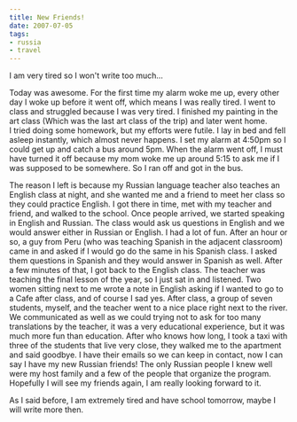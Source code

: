 ```yaml
---
title: New Friends!
date: 2007-07-05
tags:
- russia
- travel
---
```

I am very tired so I won't write too much...

Today was awesome. For the first time my alarm woke me up, every other day I woke up before it went off, which means I was really tired. I went to class and struggled because I was very tired. I finished my painting in the art class (Which was the last art class of the trip) and later went home.<br />I tried doing some homework, but my efforts were futile. I lay in bed and fell asleep instantly, which almost never happens. I set my alarm at 4:50pm so I could get up and catch a bus around 5pm. When the alarm went off, I must have turned it off because my mom woke me up around 5:15 to ask me if I was supposed to be somewhere. So I ran off and got in the bus.

The reason I left is because my Russian language teacher also teaches an English class at night, and she wanted me and a friend to meet her class so they could practice English. I got there in time, met with my teacher and friend, and walked to the school. Once people arrived, we started speaking in English and Russian. The class would ask us questions in English and we would answer either in Russian or English. I had a lot of fun. After an hour or so, a guy from Peru (who was teaching Spanish in the adjacent classroom) came in and asked if I would go do the same in his Spanish class. I asked them questions in Spanish and they would answer in Spanish as well. After a few minutes of that, I got back to the English class. The teacher was teaching the final lesson of the year, so I just sat in and listened. Two women sitting next to me wrote a note in English asking if I wanted to go to a Cafe after class, and of course I sad yes. After class, a group of seven students, myself, and the teacher went to a nice place right next to the river. We communicated as well as we could trying not to ask for too many translations by the teacher, it was a very educational experience, but it was much more fun than education. After who knows how long, I took a taxi with three of the students that live very close, they walked me to the apartment and said goodbye. I have their emails so we can keep in contact, now I can say I have my new Russian friends! The only Russian people I knew well were my host family and a few of the people that organize the program. Hopefully I will see my friends again, I am really looking forward to it.

As I said before, I am extremely tired and have school tomorrow, maybe I will write more then.
